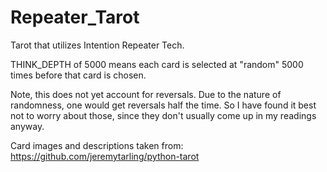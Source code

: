 # Repeater_Tarot

Tarot that utilizes Intention Repeater Tech.

THINK_DEPTH of 5000 means each card is selected at "random" 5000 times before that card is chosen.

Note, this does not yet account for reversals. Due to the nature of randomness, one would get reversals
half the time. So I have found it best not to worry about those, since they don't usually come
up in my readings anyway.

Card images and descriptions taken from: https://github.com/jeremytarling/python-tarot
